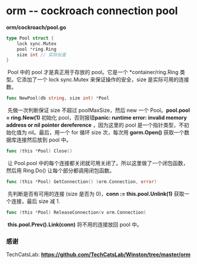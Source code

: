 # orm -- cockroach connection pool

**orm/cockroach/pool.go**

``` go
type Pool struct {
	lock sync.Mutex
	pool *ring.Ring
	size int // 实际长度
}
```

​	Pool 中的 pool 才是真正用于存放的 pool。它是一个 *container/ring.Ring 类型。它添加了一个 lock sync.Mutex 来保证操作的安全，size 是实际可用的连接数。

``` go
func NewPool(db string, size int) *Pool
```

​	先做一次判断保证 size 不超过 poolMaxSize，然后 new 一个 Pool。**pool.pool = ring.New(1)** 初始化 pool，否则报错**panic: runtime error: invalid memory address or nil pointer dereference** ，因为这里的 pool 是一个指针类型，不初始化值为 nil。最后，用一个 for 循环 size 次，每次用 **gorm.Open()** 获取一个数据库连接然后放到 pool 中。

``` go
func (this *Pool) Close()
```

​	让 Pool.pool 中的每个连接都关闭就可用关闭了。所以这里做了一个闭包函数，然后用 Ring.Do() 让每个部分都调用闭包函数。

``` go
func (this *Pool) GetConnection() (orm.Connection, error)
```

​	先判断是否有可用的连接 (size 是否为 0)，**conn := this.pool.Unlink(1)** 获取一个连接，最后 size 减 1.

``` go
func (this *Pool) ReleaseConnection(v orm.Connection)
```

​	**this.pool.Prev().Link(conn)** 将不用的连接放回 pool 中。



### 感谢

TechCatsLab: **https://github.com/TechCatsLab/Winston/tree/master/orm**